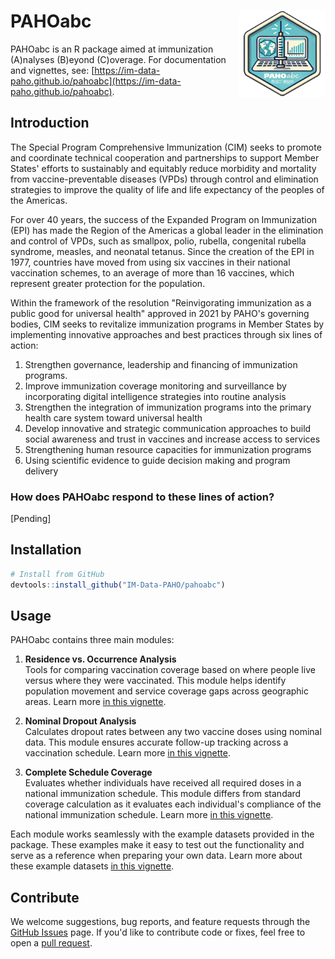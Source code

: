 # PAHOabc <img src="man/figures/logo.png" align="right" height="138" />

PAHOabc is an R package aimed at immunization (A)nalyses (B)eyond (C)overage. For documentation and vignettes, see: [https://im-data-paho.github.io/pahoabc](https://im-data-paho.github.io/pahoabc).

## Introduction

The Special Program Comprehensive Immunization (CIM) seeks to promote and coordinate technical cooperation and partnerships to support Member States' efforts to sustainably and equitably reduce morbidity and mortality from vaccine-preventable diseases (VPDs) through control and elimination strategies to improve the quality of life and life expectancy of the peoples of the Americas.

For over 40 years, the success of the Expanded Program on Immunization (EPI) has made the Region of the Americas a global leader in the elimination and control of VPDs, such as smallpox, polio, rubella, congenital rubella syndrome, measles, and neonatal tetanus. Since the creation of the EPI in 1977, countries have moved from using six vaccines in their national vaccination schemes, to an average of more than 16 vaccines, which represent greater protection for the population.

Within the framework of the resolution "Reinvigorating immunization as a public good for universal health" approved in 2021 by PAHO's governing bodies, CIM seeks to revitalize immunization programs in Member States by implementing innovative approaches and best practices through six lines of action:

1. Strengthen governance, leadership and financing of immunization programs.
2. Improve immunization coverage monitoring and surveillance by incorporating digital intelligence strategies into routine analysis
3. Strengthen the integration of immunization programs into the primary health care system toward universal health
4. Develop innovative and strategic communication approaches to build social awareness and trust in vaccines and increase access to services
5. Strengthening human resource capacities for immunization programs
6. Using scientific evidence to guide decision making and program delivery

### How does PAHOabc respond to these lines of action?

[Pending]

## Installation

```r
# Install from GitHub
devtools::install_github("IM-Data-PAHO/pahoabc")
```

## Usage

PAHOabc contains three main modules:

1. **Residence vs. Occurrence Analysis**  
   Tools for comparing vaccination coverage based on where people live versus where they were vaccinated. This module helps identify population movement and service coverage gaps across geographic areas. Learn more [in this vignette](https://im-data-paho.github.io/pahoabc/articles/residence_occurrence_en.html).

2. **Nominal Dropout Analysis**  
   Calculates dropout rates between any two vaccine doses using nominal data. This module ensures accurate follow-up tracking across a vaccination schedule. Learn more [in this vignette](https://im-data-paho.github.io/pahoabc/articles/nominal_dropout_en.html).

3. **Complete Schedule Coverage**  
   Evaluates whether individuals have received all required doses in a national immunization schedule. This module differs from standard coverage calculation as it evaluates each individual's compliance of the national immunization schedule. Learn more [in this vignette](https://im-data-paho.github.io/pahoabc/articles/complete_schedule_en.html).

Each module works seamlessly with the example datasets provided in the package. These examples make it easy to test out the functionality and serve as a reference when preparing your own data. Learn more about these example datasets [in this vignette](https://im-data-paho.github.io/pahoabc/articles/example_datasets_en.html).

## Contribute

We welcome suggestions, bug reports, and feature requests through the [GitHub Issues](https://github.com/IM-Data-PAHO/pahoabc/issues) page. If you'd like to contribute code or fixes, feel free to open a [pull request](https://github.com/IM-Data-PAHO/pahoabc/pulls). 
